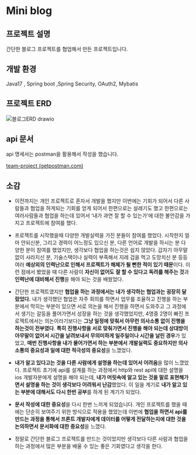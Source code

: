 # Mini blog 

## 프로젝트 설명

간단한 블로그 프로젝트를 협업해서 만든 프로젝트입니다.

## 개발 환경

Java17 , Spring boot ,Spring Security, OAuth2, Mybatis

## 프로젝트 ERD

![블로그ERD drawio](https://github.com/well0924/mini-blog-back/assets/89343159/2563dc01-9ea3-441c-a613-53ffdedfef1a)

## api 문서

api 명세서는 postman을 활용해서 작성을 했습니다.

[team-project (getpostman.com)](https://documenter.getpostman.com/view/18344373/2sA2xpU9kE)

## 소감

- 이전까지는 개인 프로젝트로 혼자서 개발을 했지만 이번에는 기회가 되어서 다른 사람들과 협업을 하게되는 기회를 얻게 되어서 한편으로는 설레기도 했고 한편으로는 여러사람들과 협업을 하는데 있어서 ‘내가 과연 잘 할 수 있는가’에 대한 불안감을 가지고 프로젝트에 참여를 했다.

- 프로젝트를 시작했을때 다양한 개발실력을 가진 분들이 참여를 했었다. 시작한지 얼마 안되신분, 그리고 경력이 어느정도 있으신 분, 다른 언어로 개발을 하시는 분 다양한 분이 참여를 했었지만, 생각보다 협업을 하는것은 쉽지 않았다. 갑자기 아무말 없이 사라지신 분, 기술스택이나 실력이 부족해서 지레 겁을 먹고 도망치신 분 등등 여러 **예상외의 인력난으로 인해서 프로젝트가 해체가 될 뻔한 적이 있기 때문**이다. 이런 점에서 봤었을 때 다른 사람이 **자신이 없어도** 
  **잘 할 수 있다고 독려를 해주는 것**과 **인력난에 대비해서 진행**을 해야 되는 것을 배웠었다.

- 간단한 프로젝트였지만 **협업을 하는 과정에서는 내가 생각하는 협업과는 굉장히 달랐었다.** 내가 생각했던 협업은 자주 회의를 하면서 업무를 조율하고 진행을 하는 부분에서 막히는 부분이 있으면 서로 의논을 해서 진행을 하면서 도와주고 그 과정에서 생기는 갈등을 풀어가면서 성장을 하는 것을 생각했었지만, 4명중 2명이 빠진 프로젝트에서는 의논이라기보다는 **그냥 일정에 맞춰서 아무런 의사소통 없이 진행을 하는것이 전부였다**. **특히** **진행사항을 서로 맞춰가면서 진행을 해야 되는데 상대방이 아무말이 없어서 시간을 날려보내서 무의미하게 일주일이나 시간을 날린 경우**가 있었고, **매번 진행사항을 내가 물어가면서 하는 부분에서 개발실력도 중요하지만 의사소통의 중요성과 일에 대한 적극성의 중요성**을 느꼈었다.

- **내가 알고 있다고는 것을 다른 사람에게 설명을 하는데 있어서 어려움**을 많이 느꼈었다. 프로젝트 초기에 api를 설계를 하는 과정에서 http와 rest api에 대한 설명을 ios 개발자분에게 설명을 해야 되는데, **내가 머릿속에 알고 있는 것을 말로 표현해가면서 설명을 하는 것이 생각보다 어려워서 난감**했었다. 이 일을 계기로 **내가 알고 있는 부분에 대해서도 다시 한번 공부**를 하게 된 계기가 되었다.

- **문서 작성에 대한 중요성**을 다시 한번 느끼게  되었습니다. 개인 프로젝트를 했을 때에는 단순히 보여주기 위한 방식으로 적용을 했었는데 이번에 **협업을 하면서 api를 만드는 과정을 통해서 프론트 개발자에게 데이터를 어떻게 전달하는지에 대한 것을 논의하면서 문서화에 대한 중요성**을 느꼈다.

- 정말로 간단한 블로그 프로젝트를 만드는 것이었지만 생각보다 다른 사람과 협업을 하는 과정에서 많은 부분을 배울 수 있는 좋은 기회였다고 생각을 한다.
